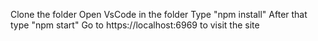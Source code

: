Clone the folder
Open VsCode in the folder 
Type "npm install"
After that type "npm start"
Go to https://localhost:6969 to visit the site
